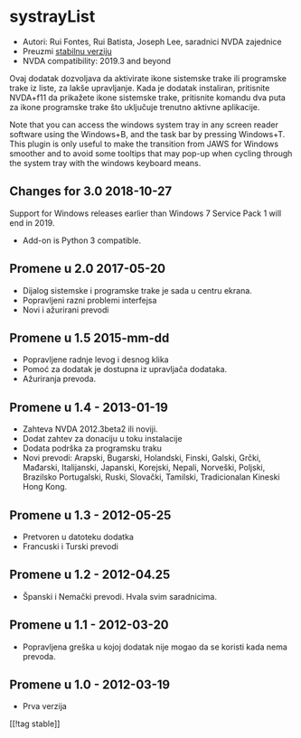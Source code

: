 # systrayList #

*   Autori: Rui Fontes, Rui Batista, Joseph Lee, saradnici NVDA zajednice
*   Preuzmi [stabilnu verziju][1]
*   NVDA compatibility: 2019.3 and beyond


Ovaj dodatak dozvoljava da aktivirate ikone sistemske trake ili programske
trake iz liste, za lakše upravljanje. Kada je dodatak instaliran, pritisnite
NVDA+f11 da prikažete ikone sistemske trake, pritisnite komandu dva puta za
ikone programske trake što uključuje trenutno aktivne aplikacije.

Note that you can access the windows system tray in any screen reader
software using the Windows+B, and the task bar by pressing Windows+T. This
plugin is only useful to make the transition from JAWS for Windows smoother
and to avoid some tooltips that may pop-up when cycling through the system
tray with the windows keyboard means.

## Changes for 3.0 2018-10-27 ##

Support for Windows releases earlier than Windows 7 Service Pack 1 will end
in 2019.

* Add-on is Python 3 compatible.

## Promene u 2.0 2017-05-20 ##

* Dijalog sistemske i programske trake je sada u centru ekrana.
* Popravljeni razni problemi interfejsa
* Novi i ažurirani prevodi

## Promene u 1.5 2015-mm-dd ##

* Popravljene radnje levog i desnog klika
* Pomoć za dodatak je dostupna iz upravljača dodataka.
* Ažuriranja prevoda.

## Promene u 1.4 - 2013-01-19 ##

* Zahteva NVDA 2012.3beta2 ili noviji.
* Dodat zahtev za donaciju u toku instalacije
* Dodata podrška za programsku traku
* Novi prevodi: Arapski, Bugarski, Holandski, Finski, Galski, Grčki,
  Mađarski, Italijanski, Japanski, Korejski, Nepali, Norveški, Poljski,
  Brazilsko Portugalski, Ruski, Slovački, Tamilski, Tradicionalan Kineski
  Hong Kong.

## Promene u 1.3 - 2012-05-25 ##

* Pretvoren u datoteku dodatka
* Francuski i Turski prevodi

## Promene u 1.2 - 2012-04.25 ##

* Španski i Nemački prevodi. Hvala svim saradnicima.

## Promene u 1.1 - 2012-03-20 ##

* Popravljena greška u kojoj dodatak nije mogao da se koristi kada nema
  prevoda.

## Promene u 1.0 - 2012-03-19 ##

* Prva verzija

[[!tag stable]]

[1]: https://addons.nvda-project.org/files/get.php?file=st
